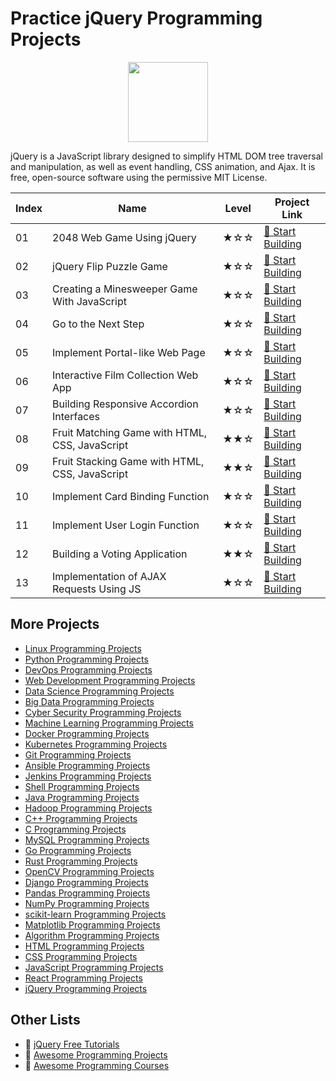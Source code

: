# Practice jQuery Programming Projects

<div align="center">
<img width="128px" src="https://file.labex.io/path/gZnWhysfwRvq.png">
</div>

jQuery is a JavaScript library designed to simplify HTML DOM tree traversal and manipulation, as well as event handling, CSS animation, and Ajax. It is free, open-source software using the permissive MIT License.

|   Index | Name                                           | Level   | Project Link                                                                                      |
|---------|------------------------------------------------|---------|---------------------------------------------------------------------------------------------------|
|      01 | 2048 Web Game Using jQuery                     | ★☆☆     | [🚀 Start Building](https://labex.io/courses/project-2048-web-game-using-jquery)                  |
|      02 | jQuery Flip Puzzle Game                        | ★☆☆     | [🚀 Start Building](https://labex.io/courses/project-jquery-flip-puzzle-game)                     |
|      03 | Creating a Minesweeper Game With JavaScript    | ★☆☆     | [🚀 Start Building](https://labex.io/courses/project-creating-a-minesweeper-game-with-javascript) |
|      04 | Go to the Next Step                            | ★☆☆     | [🚀 Start Building](https://labex.io/courses/project-go-to-the-next-step)                         |
|      05 | Implement Portal-like Web Page                 | ★☆☆     | [🚀 Start Building](https://labex.io/courses/project-portal)                                      |
|      06 | Interactive Film Collection Web App            | ★☆☆     | [🚀 Start Building](https://labex.io/courses/project-collection-of-films)                         |
|      07 | Building Responsive Accordion Interfaces       | ★☆☆     | [🚀 Start Building](https://labex.io/courses/project-folding-accordion)                           |
|      08 | Fruit Matching Game with HTML, CSS, JavaScript | ★★☆     | [🚀 Start Building](https://labex.io/courses/project-fruit-for-fun)                               |
|      09 | Fruit Stacking Game with HTML, CSS, JavaScript | ★★☆     | [🚀 Start Building](https://labex.io/courses/project-fruit-stacker)                               |
|      10 | Implement Card Binding Function                | ★☆☆     | [🚀 Start Building](https://labex.io/courses/project-implement-card-binding-function)             |
|      11 | Implement User Login Function                  | ★☆☆     | [🚀 Start Building](https://labex.io/courses/project-implement-user-login-function)               |
|      12 | Building a Voting Application                  | ★★☆     | [🚀 Start Building](https://labex.io/courses/project-valuable-vote)                               |
|      13 | Implementation of AJAX Requests Using JS       | ★☆☆     | [🚀 Start Building](https://labex.io/courses/project-implementation-of-ajax-requests-using-js)    |

## More Projects

- [Linux Programming Projects](https://github.com/labex-labs/practice-linux-programming-projects)
- [Python Programming Projects](https://github.com/labex-labs/practice-python-programming-projects)
- [DevOps Programming Projects](https://github.com/labex-labs/practice-devops-programming-projects)
- [Web Development Programming Projects](https://github.com/labex-labs/practice-web-development-programming-projects)
- [Data Science Programming Projects](https://github.com/labex-labs/practice-data-science-programming-projects)
- [Big Data Programming Projects](https://github.com/labex-labs/practice-bigdata-programming-projects)
- [Cyber Security Programming Projects](https://github.com/labex-labs/practice-cysec-programming-projects)
- [Machine Learning Programming Projects](https://github.com/labex-labs/practice-ml-programming-projects)
- [Docker Programming Projects](https://github.com/labex-labs/practice-docker-programming-projects)
- [Kubernetes Programming Projects](https://github.com/labex-labs/practice-kubernetes-programming-projects)
- [Git Programming Projects](https://github.com/labex-labs/practice-git-programming-projects)
- [Ansible Programming Projects](https://github.com/labex-labs/practice-ansible-programming-projects)
- [Jenkins Programming Projects](https://github.com/labex-labs/practice-jenkins-programming-projects)
- [Shell Programming Projects](https://github.com/labex-labs/practice-shell-programming-projects)
- [Java Programming Projects](https://github.com/labex-labs/practice-java-programming-projects)
- [Hadoop Programming Projects](https://github.com/labex-labs/practice-hadoop-programming-projects)
- [C++ Programming Projects](https://github.com/labex-labs/practice-cpp-programming-projects)
- [C Programming Projects](https://github.com/labex-labs/practice-c-programming-projects)
- [MySQL Programming Projects](https://github.com/labex-labs/practice-mysql-programming-projects)
- [Go Programming Projects](https://github.com/labex-labs/practice-go-programming-projects)
- [Rust Programming Projects](https://github.com/labex-labs/practice-rust-programming-projects)
- [OpenCV Programming Projects](https://github.com/labex-labs/practice-opencv-programming-projects)
- [Django Programming Projects](https://github.com/labex-labs/practice-django-programming-projects)
- [Pandas Programming Projects](https://github.com/labex-labs/practice-pandas-programming-projects)
- [NumPy Programming Projects](https://github.com/labex-labs/practice-numpy-programming-projects)
- [scikit-learn Programming Projects](https://github.com/labex-labs/practice-sklearn-programming-projects)
- [Matplotlib Programming Projects](https://github.com/labex-labs/practice-matplotlib-programming-projects)
- [Algorithm Programming Projects](https://github.com/labex-labs/practice-algorithm-programming-projects)
- [HTML Programming Projects](https://github.com/labex-labs/practice-html-programming-projects)
- [CSS Programming Projects](https://github.com/labex-labs/practice-css-programming-projects)
- [JavaScript Programming Projects](https://github.com/labex-labs/practice-javascript-programming-projects)
- [React Programming Projects](https://github.com/labex-labs/practice-react-programming-projects)
- [jQuery Programming Projects](https://github.com/labex-labs/practice-jquery-programming-projects)


## Other Lists

- 🔗 [jQuery Free Tutorials](https://github.com/labex-labs/jquery-free-tutorials)
- 🔗 [Awesome Programming Projects](https://github.com/labex-labs/awesome-programming-projects)
- 🔗 [Awesome Programming Courses](https://github.com/labex-labs/awesome-programming-courses)

